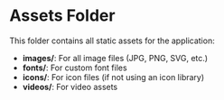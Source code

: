 # Assets Folder

This folder contains all static assets for the application:

- **images/**: For all image files (JPG, PNG, SVG, etc.)
- **fonts/**: For custom font files
- **icons/**: For icon files (if not using an icon library)
- **videos/**: For video assets
